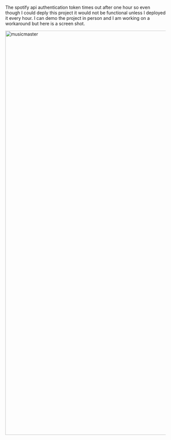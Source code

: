 The spotify api authentication token times out after one hour so even though I could deply this project it would not be functional unless I deployed it every hour. I can demo the project in person and I am working on a workaround but here is a screen shot. 

<img width="1270" alt="musicmaster" src="https://user-images.githubusercontent.com/14829509/33418688-10f19d36-d575-11e7-8921-c3e78de2bb42.png">


